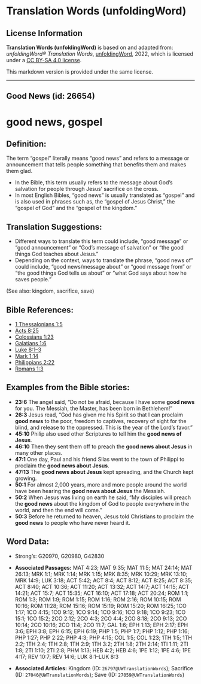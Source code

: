 # Translation Words (unfoldingWord)

## License Information

**Translation Words (unfoldingWord)** is based on and adapted from: _unfoldingWord® Translation Words_, [unfoldingWord](https://unfoldingword.org/utw), 2022, which is licensed under a [CC BY-SA 4.0 license](https://creativecommons.org/licenses/by-sa/4.0/legalcode.en).

This markdown version is provided under the same license.



--------------------------------

## Good News (id: 26654)

good news, gospel
=================

Definition:
-----------

The term “gospel” literally means “good news” and refers to a message or announcement that tells people something that benefits them and makes them glad.

* In the Bible, this term usually refers to the message about God’s salvation for people through Jesus’ sacrifice on the cross.
* In most English Bibles, “good news” is usually translated as “gospel” and is also used in phrases such as, the “gospel of Jesus Christ,” the “gospel of God” and the “gospel of the kingdom.”

Translation Suggestions:
------------------------

* Different ways to translate this term could include, “good message” or “good announcement” or “God’s message of salvation” or “the good things God teaches about Jesus.”
* Depending on the context, ways to translate the phrase, “good news of” could include, “good news/message about” or “good message from” or “the good things God tells us about” or “what God says about how he saves people.”

(See also: kingdom, sacrifice, save)

Bible References:
-----------------

* [1 Thessalonians 1:5](https://ref.ly/1Thess1:5)
* [Acts 8:25](https://ref.ly/Acts8:25)
* [Colossians 1:23](https://ref.ly/Col1:23)
* [Galatians 1:6](https://ref.ly/Gal1:6)
* [Luke 8:1–3](https://ref.ly/Luke8:1-Luke8:3)
* [Mark 1:14](https://ref.ly/Mark1:14)
* [Philippians 2:22](https://ref.ly/Phil2:22)
* [Romans 1:3](https://ref.ly/Rom1:3)

Examples from the Bible stories:
--------------------------------

* **23:6** The angel said, “Do not be afraid, because I have some **good news** for you. The Messiah, the Master, has been born in Bethlehem!”
* **26:3** Jesus read, “God has given me his Spirit so that I can proclaim **good news** to the poor, freedom to captives, recovery of sight for the blind, and release to the oppressed. This is the year of the Lord’s favor.”
* **45:10** Philip also used other Scriptures to tell him the **good news of Jesus**.
* **46:10** Then they sent them off to preach the **good news about Jesus** in many other places.
* **47:1** One day, Paul and his friend Silas went to the town of Philippi to proclaim the **good news about Jesus**.
* **47:13** The **good news about Jesus** kept spreading, and the Church kept growing.
* **50:1** For almost 2,000 years, more and more people around the world have been hearing the **good news about Jesus** the Messiah.
* **50:2** When Jesus was living on earth he said, “My disciples will preach the **good news** about the kingdom of God to people everywhere in the world, and then the end will come.”
* **50:3** Before he returned to heaven, Jesus told Christians to proclaim the **good news** to people who have never heard it.

Word Data:
----------

* Strong’s: G20970, G20980, G42830

* **Associated Passages:** MAT 4:23; MAT 9:35; MAT 11:5; MAT 24:14; MAT 26:13; MRK 1:1; MRK 1:14; MRK 1:15; MRK 8:35; MRK 10:29; MRK 13:10; MRK 14:9; LUK 3:18; ACT 5:42; ACT 8:4; ACT 8:12; ACT 8:25; ACT 8:35; ACT 8:40; ACT 10:36; ACT 11:20; ACT 13:32; ACT 14:7; ACT 14:15; ACT 14:21; ACT 15:7; ACT 15:35; ACT 16:10; ACT 17:18; ACT 20:24; ROM 1:1; ROM 1:3; ROM 1:9; ROM 1:15; ROM 1:16; ROM 2:16; ROM 10:15; ROM 10:16; ROM 11:28; ROM 15:16; ROM 15:19; ROM 15:20; ROM 16:25; 1CO 1:17; 1CO 4:15; 1CO 9:12; 1CO 9:14; 1CO 9:16; 1CO 9:18; 1CO 9:23; 1CO 15:1; 1CO 15:2; 2CO 2:12; 2CO 4:3; 2CO 4:4; 2CO 8:18; 2CO 9:13; 2CO 10:14; 2CO 10:16; 2CO 11:4; 2CO 11:7; GAL 1:6; EPH 1:13; EPH 2:17; EPH 3:6; EPH 3:8; EPH 6:15; EPH 6:19; PHP 1:5; PHP 1:7; PHP 1:12; PHP 1:16; PHP 1:27; PHP 2:22; PHP 4:3; PHP 4:15; COL 1:5; COL 1:23; 1TH 1:5; 1TH 2:2; 1TH 2:4; 1TH 2:8; 1TH 2:9; 1TH 3:2; 2TH 1:8; 2TH 2:14; 1TI 1:11; 2TI 1:8; 2TI 1:10; 2TI 2:8; PHM 1:13; HEB 4:2; HEB 4:6; 1PE 1:12; 1PE 4:6; 1PE 4:17; REV 10:7; REV 14:6; LUK 8:1–LUK 8:3
* **Associated Articles:** Kingdom (ID: `26797@UWTranslationWords`); Sacrifice (ID: `27046@UWTranslationWords`); Save (ID: `27059@UWTranslationWords`)

